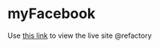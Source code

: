 # myFacebook
Use [this link](https://facebookug.netlify.com "Chris Facebook") to view the live site
@refactory
